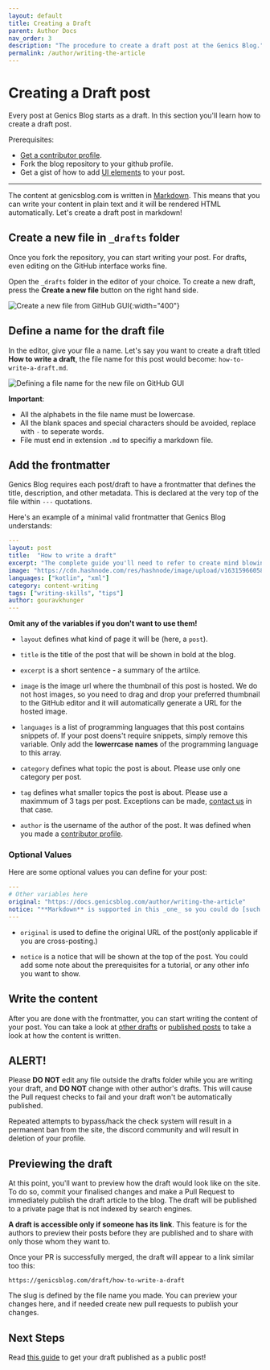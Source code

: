 ```yaml
---
layout: default
title: Creating a Draft
parent: Author Docs
nav_order: 3
description: "The procedure to create a draft post at the Genics Blog."
permalink: /author/writing-the-article
---
```


# Creating a Draft post

Every post at Genics Blog starts as a draft. In this section you'll learn how to create a draft post.

Prerequisites:
- [Get a contributor profile](/getting-started#make-a-contributor-profile).
- Fork the blog repository to your github profile.
- Get a gist of how to add [UI elements](/ui-components) to your post.

---

The content at genicsblog.com is written in [Markdown](https://en.wikipedia.org/wiki/Markdown). This means that you can write your content in plain text and it will be rendered HTML automatically. Let's create a draft post in markdown!

## Create a new file in `_drafts` folder

Once you fork the repository, you can start writing your post. For drafts, even editing on the GitHub interface works fine.

Open the `_drafts` folder in the editor of your choice. To create a new draft, press the **Create a new file** button on the right hand side.

![Create a new file from GitHub GUI](https://user-images.githubusercontent.com/46792249/147846679-b9c5b35b-f9e5-4cfc-9d20-e2a028df750f.png){:width="400"}

## Define a name for the draft file

In the editor, give your file a name. Let's say you want to create a draft titled **How to write a draft**, the file name for this post would become: `how-to-write-a-draft.md`.

![Defining a file name for the new file on GitHub GUI](https://user-images.githubusercontent.com/46792249/147846741-19007d50-9fb3-47f0-b52b-e8997da109e7.png)

**Important**:
- All the alphabets in the file name must be lowercase.
- All the blank spaces and special characters should be avoided, replace with `-` to seperate words.
- File must end in extension `.md` to specifiy a markdown file.

## Add the frontmatter

Genics Blog requires each post/draft to have a frontmatter that defines the title, description, and other metadata. This is declared at the very top of the file within `---` quotations.

Here's an example of a minimal valid frontmatter that Genics Blog understands:

```yml
---
layout: post
title:  "How to write a draft"
excerpt: "The complete guide you'll need to refer to create mind blowing drafts."
image: "https://cdn.hashnode.com/res/hashnode/image/upload/v1631596605889/xCcnwfFVk.png"
languages: ["kotlin", "xml"]
category: content-writing
tags: ["writing-skills", "tips"]
author: gouravkhunger
---
```

**Omit any of the variables if you don't want to use them!**

- `layout` defines what kind of page it will be (here, a `post`).

- `title` is the title of the post that will be shown in bold at the blog.

- `excerpt` is a short sentence - a summary of the artilce.

- `image` is the image url where the thumbnail of this post is hosted. We do not host images, so you need to drag and drop your preferred thumbnail to the GitHub editor and it will automatically generate a URL for the hosted image.

- `languages` is a list of programming languages that this post contains snippets of. If your post doens't require snippets, simply remove this variable. Only add the **lowerrcase names** of the programming language to this array.

- `category` defines what topic the post is about. Please use only one category per post.

- `tag` defines what smaller topics the post is about. Please use a maximmum of 3 tags per post. Exceptions can be made, [contact us](https://genicsblog.com/contact) in that case.

- `author` is the username of the author of the post. It was defined when you made a [contributor profile](/author/getting-started#make-a-contributor-profile).

### Optional Values

Here are some optional values you can define for your post:

```yml
---
# Other variables here
original: "https://docs.genicsblog.com/author/writing-the-article"
notice: "**Markdown** is supported in this _one_ so you could do [such things](https://genicsblog.com)!"
---
```

- `original` is used to define the original URL of the post(only applicable if you are cross-posting.)

- `notice` is a notice that will be shown at the top of the post. You could add some note about the prerequisites for a tutorial, or any other info you want to show.

## Write the content

After you are done with the frontmatter, you can start writing the content of your post. You can take a look at [other drafts](https://github.com/genicsblog/genicsblog.github.io/tree/main/_drafts) or [published posts](https://github.com/genicsblog/genicsblog.github.io/tree/main/_posts) to take a look at how the content is written.

## ALERT!

Please **DO NOT** edit any file outside the drafts folder while you are writing your draft, and **DO NOT** change with other author's drafts. This will cause the Pull request checks to fail and your draft won't be automatically published.

Repeated attempts to bypass/hack the check system will result in a permanent ban from the site, the discord community and will result in deletion of your profile.

## Previewing the draft

At this point, you'll want to preview how the draft would look like on the site. To do so, commit your finalised changes and make a Pull Request to immediately publish the draft article to the blog. The draft will be published to a private page that is not indexed by search engines.

**A draft is accessible only if someone has its link**. This feature is for the authors to preview their posts before they are published and to share with only those whom they want to.

Once your PR is successfully merged, the draft will appear to a link similar too this:

```
https://genicsblog.com/draft/how-to-write-a-draft
```

The slug is defined by the file name you made. You can preview your changes here, and if needed create new pull requests to publish your changes.

## Next Steps

Read [this guide](/author/publishing-the-post) to get your draft published as a public post!
